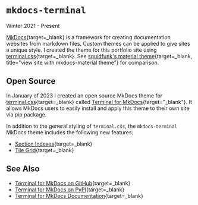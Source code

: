 ---
---
# `mkdocs-terminal`
Winter 2021 - Present

[MkDocs]{target=_blank} is a framework for creating documentation websites from markdown files.  Custom themes can be applied to give sites a unique style.  I created the theme for this portfolio site using [terminal.css]{target=_blank}.  See [squidfunk's material theme]{target=_blank, title="view site with mkdocs-material theme"} for comparison.


## Open Source
In January of 2023 I created an open source MkDocs theme for [terminal.css]{target=_blank} called [Terminal for MkDocs]{target="_blank"}.  It allows MkDocs users to easily install and apply this theme to their own site via pip package.  

In addition to the general styling of `terminal.css`, the `mkdocs-terminal` MkDocs theme includes the following new features:  

- [Section Indexes](https://ntno.github.io/mkdocs-terminal/navigation/section-indexes/){target=_blank}
- [Tile Grid](https://ntno.github.io/mkdocs-terminal/tile-grid/){target=_blank}

## See Also
- [Terminal for MkDocs on GitHub][Terminal for MkDocs]{target=_blank}  
- [Terminal for MkDocs on PyPI]{target=_blank}  
- [Terminal for MkDocs Documentation]{target=_blank}  


[MkDocs]: https://www.mkdocs.org/
[terminal.css]: https://github.com/Gioni06/terminal.css
[squidfunk's material theme]: https://squidfunk.github.io/mkdocs-material/getting-started/
[Terminal for MkDocs]: https://github.com/ntno/mkdocs-terminal
[Terminal for MkDocs on PyPI]: https://pypi.org/project/mkdocs-terminal
[Terminal for MkDocs Documentation]: https://ntno.github.io/mkdocs-terminal